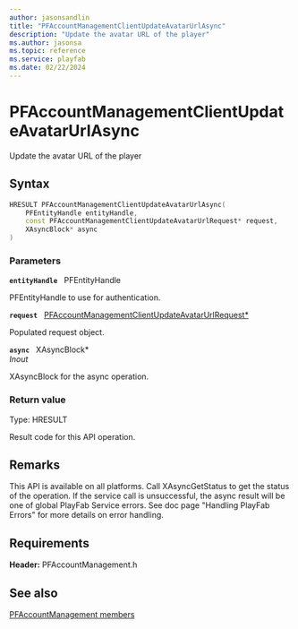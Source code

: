 ```yaml
---
author: jasonsandlin
title: "PFAccountManagementClientUpdateAvatarUrlAsync"
description: "Update the avatar URL of the player"
ms.author: jasonsa
ms.topic: reference
ms.service: playfab
ms.date: 02/22/2024
---
```


# PFAccountManagementClientUpdateAvatarUrlAsync  

Update the avatar URL of the player  

## Syntax  
  
```cpp
HRESULT PFAccountManagementClientUpdateAvatarUrlAsync(  
    PFEntityHandle entityHandle,  
    const PFAccountManagementClientUpdateAvatarUrlRequest* request,  
    XAsyncBlock* async  
)  
```  
  
### Parameters  
  
**`entityHandle`** &nbsp; PFEntityHandle  
  
PFEntityHandle to use for authentication.  
  
**`request`** &nbsp; [PFAccountManagementClientUpdateAvatarUrlRequest*](../../pfaccountmanagementtypes/structs/pfaccountmanagementclientupdateavatarurlrequest.md)  
  
Populated request object.  
  
**`async`** &nbsp; XAsyncBlock*  
*_Inout_*  
  
XAsyncBlock for the async operation.  
  
  
### Return value
Type: HRESULT
  
Result code for this API operation.
  
## Remarks  
  
This API is available on all platforms. Call XAsyncGetStatus to get the status of the operation. If the service call is unsuccessful, the async result will be one of global PlayFab Service errors. See doc page "Handling PlayFab Errors" for more details on error handling.
  
## Requirements  
  
**Header:** PFAccountManagement.h
  
## See also  
[PFAccountManagement members](../pfaccountmanagement_members.md)  

  
  
